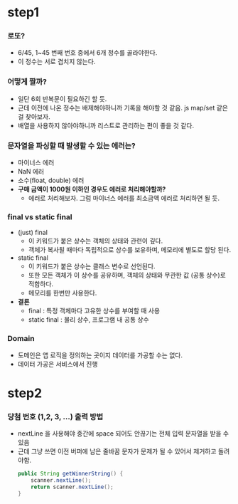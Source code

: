 # step1

### 로또?
- 6/45, 1~45 번째 번호 중에서 6개 정수를 골라야한다.
- 이 정수는 서로 겹치지 않는다.

### 어떻게 짤까?
- 일단 6회 반복문이 필요하긴 할 듯.
- 근데 이전에 나온 정수는 배제해야하니까 기록을 해야할 것 같음. js map/set 같은걸 찾아보자.
- 배열을 사용하지 않아야하니까 리스트로 관리하는 편이 좋을 것 같다.

### 문자열을 파싱할 때 발생할 수 있는 에러는?
- 마이너스 에러
- NaN 에러
- 소수(float, double) 에러
- **구매 금액이 1000원 이하인 경우도 에러로 처리해야할까?**
  - 에러로 처리해보자. 그럼 마이너스 에러를 최소금액 에러로 처리하면 될 듯.

### final vs static final

- (just) final
  - 이 키워드가 붙은 상수는 객체의 상태와 관련이 깊다.
  - 객체가 복사될 때마다 독립적으로 상수를 보유하며, 메모리에 별도로 할당 된다.
- static final
  - 이 키워드가 붙은 상수는 클래스 변수로 선언된다.
  - 또한 모든 객체가 이 상수를 공유하며, 객체의 상태와 무관한 값 (공통 상수)로 적합하다.
  - 메모리를 한번만 사용한다.
- **결론**
  - final : 특정 객체마다 고유한 상수를 부여할 때 사용
  - static final : 물리 상수, 프로그램 내 공통 상수

### Domain
- 도메인은 앱 로직을 정의하는 곳이지 데이터를 가공할 수는 없다.
- 데이터 가공은 서비스에서 진행

# step2

### 당첨 번호 (1,2, 3, ...) 출력 방법
- nextLine 을 사용해야 중간에 space 되어도 안끊기는 전체 입력 문자열을 받을 수 있음
- 근데 그냥 쓰면 이전 버퍼에 남은 줄바꿈 문자가 문제가 될 수 있어서 제거하고 돌려야함.
  ```java
  public String getWinnerString() {
      scanner.nextLine();
      return scanner.nextLine();
  }
  ```